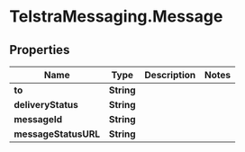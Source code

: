 # TelstraMessaging.Message

## Properties
Name | Type | Description | Notes
------------ | ------------- | ------------- | -------------
**to** | **String** |  | 
**deliveryStatus** | **String** |  | 
**messageId** | **String** |  | 
**messageStatusURL** | **String** |  | 


